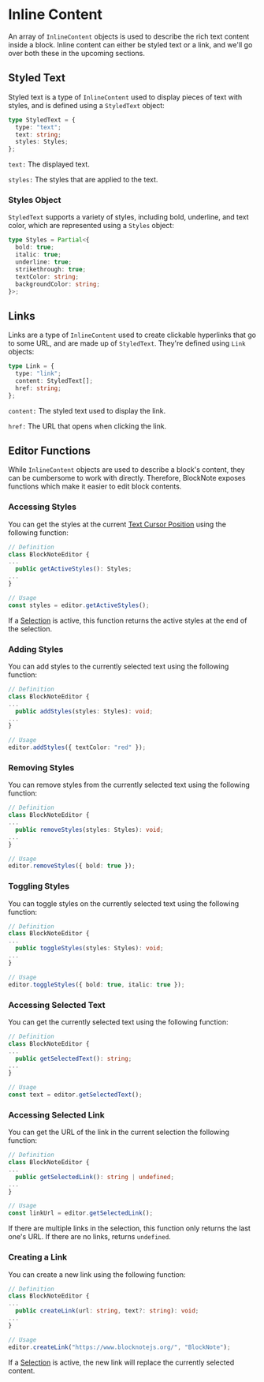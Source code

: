 # Inline Content

An array of `InlineContent` objects is used to describe the rich text content inside a block. Inline content can either be styled text or a link, and we'll go over both these in the upcoming sections.

## Styled Text

Styled text is a type of `InlineContent` used to display pieces of text with styles, and is defined using a `StyledText` object:

```typescript
type StyledText = {
  type: "text";
  text: string;
  styles: Styles;
};
```

`text:` The displayed text.

`styles:` The styles that are applied to the text.

### Styles Object

`StyledText` supports a variety of styles, including bold, underline, and text color, which are represented using a `Styles` object:

```typescript
type Styles = Partial<{
  bold: true;
  italic: true;
  underline: true;
  strikethrough: true;
  textColor: string;
  backgroundColor: string;
}>;
```

## Links

Links are a type of `InlineContent` used to create clickable hyperlinks that go to some URL, and are made up of `StyledText`. They're defined using `Link` objects:

```typescript
type Link = {
  type: "link";
  content: StyledText[];
  href: string;
};
```

`content:` The styled text used to display the link.

`href:` The URL that opens when clicking the link.

## Editor Functions

While `InlineContent` objects are used to describe a block's content, they can be cumbersome to work with directly. Therefore, BlockNote exposes functions which make it easier to edit block contents.

### Accessing Styles

You can get the styles at the current [Text Cursor Position](/docs/cursor-selections#text-cursor) using the following function:

```typescript
// Definition
class BlockNoteEditor {
...
  public getActiveStyles(): Styles;
...
}

// Usage
const styles = editor.getActiveStyles();
```

If a [Selection](/docs/cursor-selections#selections) is active, this function returns the active styles at the end of the selection.

### Adding Styles

You can add styles to the currently selected text using the following function:

```typescript
// Definition
class BlockNoteEditor {
...
  public addStyles(styles: Styles): void;
...
}

// Usage
editor.addStyles({ textColor: "red" });
```

### Removing Styles

You can remove styles from the currently selected text using the following function:

```typescript
// Definition
class BlockNoteEditor {
...
  public removeStyles(styles: Styles): void;
...
}

// Usage
editor.removeStyles({ bold: true });
```

### Toggling Styles

You can toggle styles on the currently selected text using the following function:

```typescript
// Definition
class BlockNoteEditor {
...
  public toggleStyles(styles: Styles): void;
...
}

// Usage
editor.toggleStyles({ bold: true, italic: true });
```

### Accessing Selected Text

You can get the currently selected text using the following function:

```typescript
// Definition
class BlockNoteEditor {
...
  public getSelectedText(): string;
...
}

// Usage
const text = editor.getSelectedText();
```

### Accessing Selected Link

You can get the URL of the link in the current selection the following function:

```typescript
// Definition
class BlockNoteEditor {
...
  public getSelectedLink(): string | undefined;
...
}

// Usage
const linkUrl = editor.getSelectedLink();
```

If there are multiple links in the selection, this function only returns the last one's URL. If there are no links, returns `undefined`.

### Creating a Link

You can create a new link using the following function:

```typescript
// Definition
class BlockNoteEditor {
...
  public createLink(url: string, text?: string): void;
...
}

// Usage
editor.createLink("https://www.blocknotejs.org/", "BlockNote");
```

If a [Selection](/docs/cursor-selections#selections) is active, the new link will replace the currently selected content.

